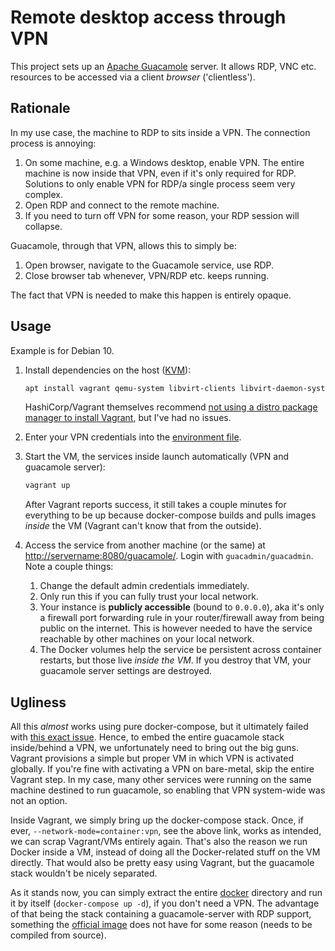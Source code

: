 # Remote desktop access through VPN

This project sets up an [Apache Guacamole](https://guacamole.apache.org/) server.
It allows RDP, VNC etc. resources to be accessed via a client *browser* ('clientless').

## Rationale

In my use case, the machine to RDP to sits inside a VPN.
The connection process is annoying:

1. On some machine, e.g. a Windows desktop, enable VPN.
    The entire machine is now inside that VPN, even if it's only required for RDP.
    Solutions to only enable VPN for RDP/a single process seem very complex.
2. Open RDP and connect to the remote machine.
3. If you need to turn off VPN for some reason, your RDP session will collapse.

Guacamole, through that VPN, allows this to simply be:

1. Open browser, navigate to the Guacamole service, use RDP.
2. Close browser tab whenever, VPN/RDP etc. keeps running.

The fact that VPN is needed to make this happen is entirely opaque.

## Usage

Example is for Debian 10.

1. Install dependencies on the host ([KVM](https://wiki.debian.org/KVM#Installation)):

   ```bash
   apt install vagrant qemu-system libvirt-clients libvirt-daemon-system
   ```

   HashiCorp/Vagrant themselves recommend [not using a distro package manager to install Vagrant](https://www.vagrantup.com/docs/installation), but I've had no issues.
2. Enter your VPN credentials into the [environment file](vpn/.env).
3. Start the VM, the services inside launch automatically (VPN and guacamole server):

   ```bash
   vagrant up
   ```

   After Vagrant reports success, it still takes a couple minutes for everything to be up because docker-compose builds and pulls images *inside* the VM (Vagrant can't know that from the outside).
4. Access the service from another machine (or the same) at <http://servername:8080/guacamole/>.
   Login with `guacadmin/guacadmin`.
   Note a couple things:

   1. Change the default admin credentials immediately.
   2. Only run this if you can fully trust your local network.
   3. Your instance is **publicly accessible** (bound to `0.0.0.0`), aka it's only a firewall port forwarding rule in your router/firewall away from being public on the internet. This is however needed to have the service reachable by other machines on your local network.
   4. The Docker volumes help the service be persistent across container restarts, but those live *inside the VM*. If you destroy that VM, your guacamole server settings are destroyed.

## Ugliness

All this *almost* works using pure docker-compose, but it ultimately failed with
[this exact issue](https://github.com/dperson/openvpn-client/issues/210).
Hence, to embed the entire guacamole stack inside/behind a VPN, we unfortunately need to bring out the big guns.
Vagrant provisions a simple but proper VM in which VPN is activated globally.
If you're fine with activating a VPN on bare-metal, skip the entire Vagrant step.
In my case, many other services were running on the same machine destined to run guacamole, so enabling that VPN system-wide was not an option.

Inside Vagrant, we simply bring up the docker-compose stack.
Once, if ever, `--network-mode=container:vpn`, see the above link, works as intended, we can scrap Vagrant/VMs entirely again.
That's also the reason we run Docker inside a VM, instead of doing all the Docker-related stuff on the VM directly.
That would also be pretty easy using Vagrant, but the guacamole stack wouldn't be nicely separated.

As it stands now, you can simply extract the entire [docker](docker/) directory and run it by itself (`docker-compose up -d`), if you don't need a VPN.
The advantage of that being the stack containing a guacamole-server with RDP support, something the [official image](https://hub.docker.com/r/guacamole/guacd) does not have for some reason (needs to be compiled from source).
